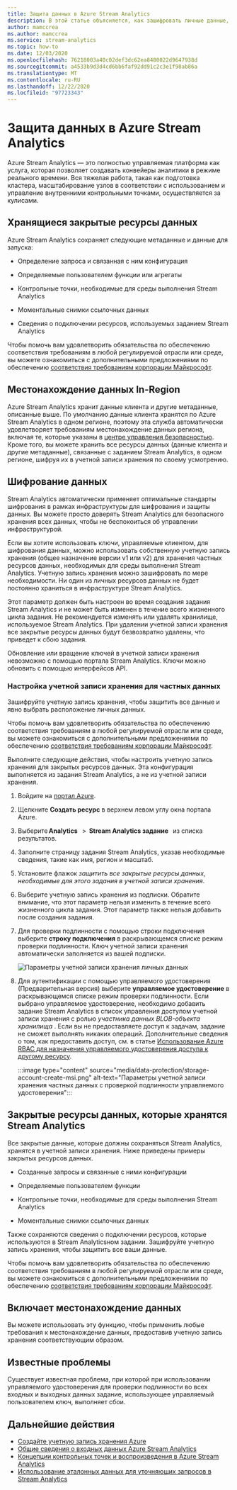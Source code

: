 ```yaml
---
title: Защита данных в Azure Stream Analytics
description: В этой статье объясняется, как зашифровать личные данные, используемые заданием Azure Stream Analytics.
author: mamccrea
ms.author: mamccrea
ms.service: stream-analytics
ms.topic: how-to
ms.date: 12/03/2020
ms.openlocfilehash: 76218003a40c02def3dc62ea8480022d9647938d
ms.sourcegitcommit: a4533b9d3d4cd6bb6faf92dd91c2c3e1f98ab86a
ms.translationtype: MT
ms.contentlocale: ru-RU
ms.lasthandoff: 12/22/2020
ms.locfileid: "97723343"
---
```

# <a name="data-protection-in-azure-stream-analytics"></a>Защита данных в Azure Stream Analytics 

Azure Stream Analytics — это полностью управляемая платформа как услуга, которая позволяет создавать конвейеры аналитики в режиме реального времени. Вся тяжелая работа, такая как подготовка кластера, масштабирование узлов в соответствии с использованием и управление внутренними контрольными точками, осуществляется за кулисами.

## <a name="private-data-assets-that-are-stored"></a>Хранящиеся закрытые ресурсы данных

Azure Stream Analytics сохраняет следующие метаданные и данные для запуска: 

* Определение запроса и связанная с ним конфигурация  

* Определяемые пользователем функции или агрегаты  

* Контрольные точки, необходимые для среды выполнения Stream Analytics

* Моментальные снимки ссылочных данных 

* Сведения о подключении ресурсов, используемых заданием Stream Analytics

Чтобы помочь вам удовлетворить обязательства по обеспечению соответствия требованиям в любой регулируемой отрасли или среде, вы можете ознакомиться с дополнительными предложениями по обеспечению [соответствия требованиям корпорации Майкрософт](https://gallery.technet.microsoft.com/Overview-of-Azure-c1be3942). 

## <a name="in-region-data-residency"></a>Местонахождение данных In-Region
Azure Stream Analytics хранит данные клиента и другие метаданные, описанные выше. По умолчанию данные клиента хранятся по Azure Stream Analytics в одном регионе, поэтому эта служба автоматически удовлетворяет требованиям местонахождение данных региона, включая те, которые указаны в [центре управления безопасностью](https://azuredatacentermap.azurewebsites.net/).
Кроме того, вы можете хранить все ресурсы данных (данные клиента и другие метаданные), связанные с заданием Stream Analytics, в одном регионе, шифруя их в учетной записи хранения по своему усмотрению.

## <a name="encrypt-your-data"></a>Шифрование данных

Stream Analytics автоматически применяет оптимальные стандарты шифрования в рамках инфраструктуры для шифрования и защиты данных. Вы можете просто доверять Stream Analytics для безопасного хранения всех данных, чтобы не беспокоиться об управлении инфраструктурой.

Если вы хотите использовать ключи, управляемые клиентом, для шифрования данных, можно использовать собственную учетную запись хранения (общее назначение версии v1 или v2) для хранения частных ресурсов данных, необходимых для среды выполнения Stream Analytics. Учетную запись хранения можно зашифровать по мере необходимости. Ни один из личных ресурсов данных не будет постоянно храниться в инфраструктуре Stream Analytics. 

Этот параметр должен быть настроен во время создания задания Stream Analytics и не может быть изменен в течение всего жизненного цикла задания. Не рекомендуется изменять или удалять хранилище, используемое Stream Analytics. При удалении учетной записи хранения все закрытые ресурсы данных будут безвозвратно удалены, что приведет к сбою задания. 

Обновление или вращение ключей в учетной записи хранения невозможно с помощью портала Stream Analytics. Ключи можно обновить с помощью интерфейсов API.


### <a name="configure-storage-account-for-private-data"></a>Настройка учетной записи хранения для частных данных 

Зашифруйте учетную запись хранения, чтобы защитить все данные и явно выбрать расположение личных данных. 

Чтобы помочь вам удовлетворить обязательства по обеспечению соответствия требованиям в любой регулируемой отрасли или среде, вы можете ознакомиться с дополнительными предложениями по обеспечению [соответствия требованиям корпорации Майкрософт](https://gallery.technet.microsoft.com/Overview-of-Azure-c1be3942). 

Выполните следующие действия, чтобы настроить учетную запись хранения для закрытых ресурсов данных. Эта конфигурация выполняется из задания Stream Analytics, а не из учетной записи хранения.

1. Войдите на [портал Azure](https://portal.azure.com/).

1. Щелкните **Создать ресурс** в верхнем левом углу окна портала Azure. 

1. Выберите **Analytics**   >  **Stream Analytics задание**   из списка результатов. 

1. Заполните страницу задания Stream Analytics, указав необходимые сведения, такие как имя, регион и масштаб. 

1. Установите флажок *защитить все закрытые ресурсы данных, необходимые для этого задания в учетной записи хранения*.

1. Выберите учетную запись хранения из подписки. Обратите внимание, что этот параметр нельзя изменить в течение всего жизненного цикла задания. Этот параметр также нельзя добавить после создания задания.

1. Для проверки подлинности с помощью строки подключения выберите **строку подключения** в раскрывающемся списке режим проверки подлинности. Ключ учетной записи хранения автоматически заполняется из вашей подписки.

   ![Параметры учетной записи хранения личных данных](./media/data-protection/storage-account-create.png)

1. Для аутентификации с помощью управляемого удостоверения (Предварительная версия) выберите **управляемое удостоверение** в раскрывающемся списке режим проверки подлинности. Если выбрано управляемое удостоверение, необходимо добавить задание Stream Analytics в список управления доступом учетной записи хранения с ролью *участника данных BLOB-объекта хранилища* . Если вы не предоставляете доступ к задачам, задание не сможет выполнять никаких операций. Дополнительные сведения о том, как предоставить доступ, см. в статье [Использование Azure RBAC для назначения управляемого удостоверения доступа к другому ресурсу](../active-directory/managed-identities-azure-resources/howto-assign-access-portal.md#use-azure-rbac-to-assign-a-managed-identity-access-to-another-resource).

   :::image type="content" source="media/data-protection/storage-account-create-msi.png" alt-text="Параметры учетной записи хранения частных данных с проверкой подлинности управляемого удостоверения":::

## <a name="private-data-assets-that-are-stored-by-stream-analytics"></a>Закрытые ресурсы данных, которые хранятся Stream Analytics

Все закрытые данные, которые должны сохраняться Stream Analytics, хранятся в учетной записи хранения. Ниже приведены примеры закрытых ресурсов данных. 

* Созданные запросы и связанные с ними конфигурации  

* Определяемые пользователем функции 

* Контрольные точки, необходимые для среды выполнения Stream Analytics

* Моментальные снимки ссылочных данных 

Также сохраняются сведения о подключении ресурсов, которые используются в Stream Analyticsном задании. Зашифруйте учетную запись хранения, чтобы защитить все ваши данные. 

Чтобы помочь вам удовлетворить обязательства по обеспечению соответствия требованиям в любой регулируемой отрасли или среде, вы можете ознакомиться с дополнительными предложениями по обеспечению [соответствия требованиям корпорации Майкрософт](https://gallery.technet.microsoft.com/Overview-of-Azure-c1be3942). 

## <a name="enables-data-residency"></a>Включает местонахождение данных 
Вы можете использовать эту функцию, чтобы применить любые требования к местонахождение данных, предоставив учетную запись хранения соответствующим образом.

## <a name="known-issues"></a>Известные проблемы
Существует известная проблема, при которой при использовании управляемого удостоверения для проверки подлинности во всех входных и выходных данных задание, использующее управляемый пользователем ключ, выполняет сбои. 

## <a name="next-steps"></a>Дальнейшие действия

* [Создайте учетную запись хранения Azure](../storage/common/storage-account-create.md)
* [Общие сведения о входных данных Azure Stream Analytics](stream-analytics-add-inputs.md)
* [Концепции контрольных точек и воспроизведения в Azure Stream Analytics](stream-analytics-concepts-checkpoint-replay.md)
* [Использование эталонных данных для уточняющих запросов в Stream Analytics](stream-analytics-use-reference-data.md)
